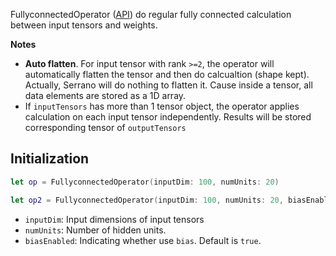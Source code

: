 FullyconnectedOperator ([API](http://serrano-lib.org/docs/latest/api/Classes/FullyconnectedOperator.html)) do regular fully connected calculation between input tensors and weights.

**Notes**

- __Auto flatten__.
	For input tensor with rank `>=2`, the operator will automatically flatten the tensor and then do calcualtion (shape kept). Actually, Serrano will do nothing to flatten it. Cause inside a tensor, all data elements are stored as a 1D array.
- If `inputTensors` has more than 1 tensor object,
	the operator applies calculation on each input tensor independently.
	Results will be stored corresponding tensor of `outputTensors`


## Initialization

```swift
let op = FullyconnectedOperator(inputDim: 100, numUnits: 20)

let op2 = FullyconnectedOperator(inputDim: 100, numUnits: 20, biasEnabled: False)
```

- `inputDim`: Input dimensions of input tensors
- `numUnits`: Number of hidden units.
- `biasEnabled`: Indicating whether use `bias`. Default is `true`.